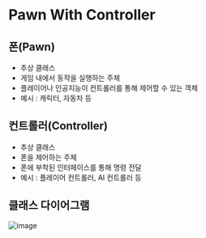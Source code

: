 # Pawn With Controller

## 폰(Pawn)
- 추상 클래스
- 게임 내에서 동작을 실행하는 주체
- 플레이어나 인공지능이 컨트롤러를 통해 제어할 수 있는 객체
- 예시 : 캐릭터, 자동차 등

## 컨트롤러(Controller)
- 추상 클래스
- 폰을 제어하는 주체
- 폰에 부착된 인터페이스를 통해 명령 전달
- 예시 : 플레이어 컨트롤러, AI 컨트롤러 등

## 클래스 다이어그램

![image](https://github.com/Eu4ng/unitypackage-pawn-with-controller/assets/59055049/9bf0b76d-56f4-444a-9129-78aab5997dc0)
